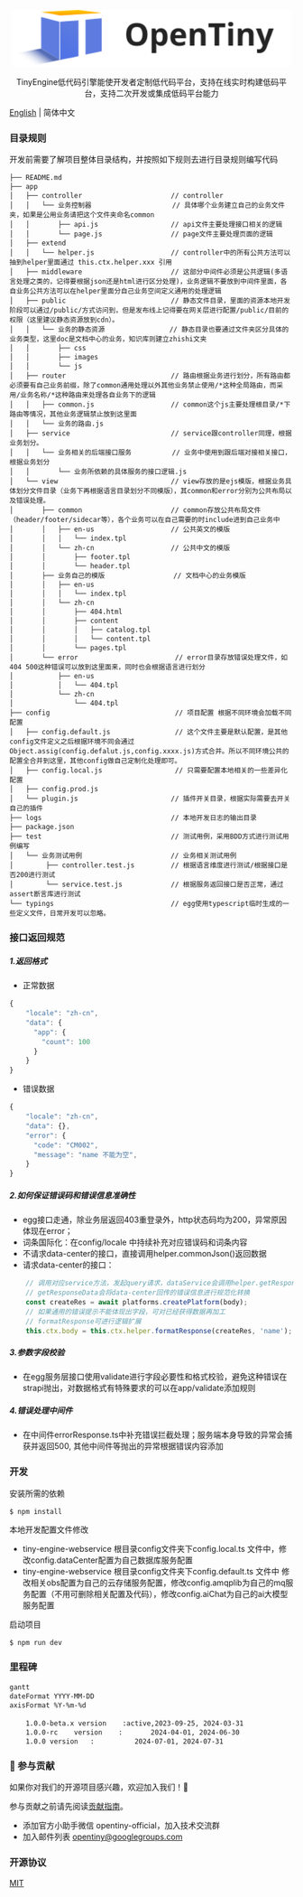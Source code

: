 <p align="center">
  <a href="https://opentiny.design/tiny-engine" target="_blank" rel="noopener noreferrer">
    <img alt="OpenTiny Logo" src="logo.svg" height="100" style="max-width:100%;">
  </a>
</p>

<p align="center">TinyEngine低代码引擎能使开发者定制低代码平台，支持在线实时构建低码平台，支持二次开发或集成低码平台能力</p>

[English](README.md) | 简体中文

### 目录规则

开发前需要了解项目整体目录结构，并按照如下规则去进行目录规则编写代码

```
├── README.md
├── app
│   ├── controller                      // controller
│   │   └── 业务控制器                    // 具体哪个业务建立自己的业务文件夹，如果是公用业务请把这个文件夹命名common
│   │       ├── api.js                  // api文件主要处理接口相关的逻辑
│   │       └── page.js                 // page文件主要处理页面的逻辑
│   ├── extend
│   │   └── helper.js                   // controller中的所有公共方法可以抽到helper里面通过 this.ctx.helper.xxx 引用
│   ├── middleware                      // 这部分中间件必须是公共逻辑(多语言处理之类的，记得要根据json还是html进行区分处理)，业务逻辑不要放到中间件里面，各自业务公共方法可以在helper里面分自己业务空间定义通用的处理逻辑
│   ├── public                          // 静态文件目录，里面的资源本地开发阶段可以通过/public/方式访问到，但是发布线上记得要在网关层进行配置/public/目前的权限（这里建议静态资源放到cdn）。
│   │   └── 业务的静态资源                // 静态目录也要通过文件夹区分具体的业务类型，这里doc是文档中心的业务，知识库则建立zhishi文夹
│   │       ├── css
│   │       ├── images
│   │       └── js
│   ├── router                          // 路由根据业务进行划分，所有路由都必须要有自己业务前缀，除了common通用处理以外其他业务禁止使用/*这种全局路由，而采用/业务名称/*这种路由来处理各自业务下的逻辑
│   │   ├── common.js                   // common这个js主要处理根目录/*下路由等情况，其他业务逻辑禁止放到这里面
│   │   └── 业务的路由.js
│   ├── service                         // service跟controller同理，根据业务划分。
│   │   └── 业务相关的后端接口服务          // 业务中使用到跟后端对接相关接口，根据业务划分
│   │       └── 业务所依赖的具体服务的接口逻辑.js
│   └── view                            // view存放的是ejs模版，根据业务具体划分文件目录（业务下再根据语言目录划分不同模版），其common和error分别为公共布局以及错误处理。
│       ├── common                      // common存放公共布局文件（header/footer/sidecar等），各个业务可以在自己需要的时include进到自己业务中
│       │   ├── en-us                   // 公共英文的模版
│       │   │   └── index.tpl
│       │   └── zh-cn                   // 公共中文的模版
│       │       ├── footer.tpl
│       │       └── header.tpl
│       ├── 业务自己的模版                 // 文档中心的业务模版
│       │   ├── en-us
│       │   │   └── index.tpl
│       │   └── zh-cn
│       │       ├── 404.html
│       │       ├── content
│       │       │   ├── catalog.tpl
│       │       │   └── content.tpl
│       │       └── pages.tpl
│       └── error                        // error目录存放错误处理文件，如404 500这种错误可以放到这里面来，同时也会根据语言进行划分
│           ├── en-us
│           │   └── 404.tpl
│           └── zh-cn
│               └── 404.tpl
├── config                               // 项目配置 根据不同环境会加载不同配置
│   ├── config.default.js                // 这个文件主要是默认配置，是其他config文件定义之后根据环境不同会通过Object.assig(config.defalut.js,config.xxxx.js)方式合并。所以不同环境公共的配置全合并到这里，其他config做自己定制化处理即可。
│   ├── config.local.js                  // 只需要配置本地相关的一些差异化配置
│   ├── config.prod.js
│   └── plugin.js                       // 插件开关目录，根据实际需要去开关自己的插件
├── logs                                // 本地开发日志的输出目录
├── package.json
├── test                                // 测试用例，采用BDD方式进行测试用例编写
│   └── 业务测试用例                      // 业务相关测试用例
│        ├── controller.test.js         // 根据语言维度进行测试/根据接口是否200进行测试
│        └── service.test.js            // 根据服务返回接口是否正常，通过assert断言库进行测试
└── typings                             // egg使用typescript临时生成的一些定义文件，日常开发可以忽略。
```


### 接口返回规范
##### 1.返回格式
- 正常数据
```js
{
    "locale": "zh-cn",
    "data": {
      "app": {
        "count": 100
      }
    }
}
```
- 错误数据
```js
{
    "locale": "zh-cn",
    "data": {},
    "error": {
      "code": "CM002",
      "message": "name 不能为空",
    }
}
```
##### 2.如何保证错误码和错误信息准确性
- egg接口走通，除业务层返回403重登录外，http状态码均为200，异常原因体现在error；
- 词条国际化：在config/locale 中持续补充对应错误码和词条内容
- 不请求data-center的接口，直接调用helper.commonJson()返回数据
- 请求data-center的接口：
```js
    // 调用对应service方法，发起query请求，dataService会调用helper.getResponseData()
    // getResponseData会将data-center回传的错误信息进行规范化转换
    const createRes = await platforms.createPlatform(body);
    // 如果通用的错误提示不能体现出字段，可对已经获得数据再加工
    // formatResponse可进行逻辑扩展
    this.ctx.body = this.ctx.helper.formatResponse(createRes, 'name');
```
##### 3.参数字段校验
- 在egg服务层接口使用validate进行字段必要性和格式校验，避免这种错误在strapi抛出，对数据格式有特殊要求的可以在app/validate添加规则

##### 4.错误处理中间件
- 在中间件errorResponse.ts中补充错误拦截处理；服务端本身导致的异常会捕获并返回500, 其他中间件等抛出的异常根据错误内容添加
### 开发
安装所需的依赖

```
$ npm install
```
本地开发配置文件修改
* tiny-engine-webservice 根目录config文件夹下config.local.ts 文件中，修改config.dataCenter配置为自己数据库服务配置
* tiny-engine-webservice 根目录config文件夹下config.default.ts 文件中 修改相关obs配置为自己的云存储服务配置，修改config.amqplib为自己的mq服务配置（不用可删除相关配置及代码），修改config.aiChat为自己的ai大模型服务配置

启动项目
```
$ npm run dev
```
### 里程碑
```mermaid
gantt 
dateFormat YYYY-MM-DD
axisFormat %Y-%m-%d

	1.0.0-beta.x version	:active,2023-09-25, 2024-03-31
	1.0.0-rc	version    :       2024-04-01, 2024-06-30
	1.0.0 version   :          2024-07-01, 2024-07-31

```

### 🤝 参与贡献

如果你对我们的开源项目感兴趣，欢迎加入我们！🎉

参与贡献之前请先阅读[贡献指南](CONTRIBUTING.zh-CN.md)。

- 添加官方小助手微信 opentiny-official，加入技术交流群
- 加入邮件列表 opentiny@googlegroups.com

### 开源协议

[MIT](LICENSE)
